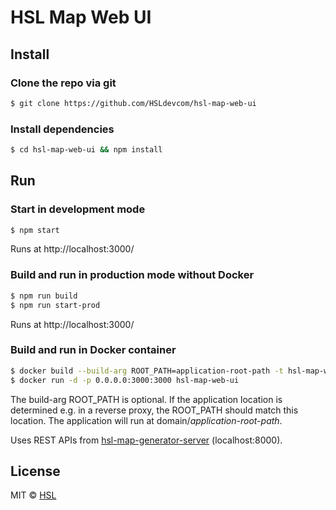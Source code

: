 HSL Map Web UI
====================

## Install

### Clone the repo via git

```bash
$ git clone https://github.com/HSLdevcom/hsl-map-web-ui
```

### Install dependencies

```bash
$ cd hsl-map-web-ui && npm install
```


## Run

### Start in development mode

```bash
$ npm start
```
Runs at http://localhost:3000/


### Build and run in production mode without Docker

```bash
$ npm run build
$ npm run start-prod
```
Runs at http://localhost:3000/


### Build and run in Docker container

```bash
$ docker build --build-arg ROOT_PATH=application-root-path -t hsl-map-web-ui .
$ docker run -d -p 0.0.0.0:3000:3000 hsl-map-web-ui
```
The build-arg ROOT_PATH is optional. If the application location is determined e.g. in a reverse proxy, the ROOT_PATH should match this location. The application will run at domain/*application-root-path*.


Uses REST APIs from [hsl-map-generator-server](https://github.com/HSLdevcom/hsl-map-generator-server) (localhost:8000).

## License
MIT © [HSL](https://github.com/HSLdevcom)

